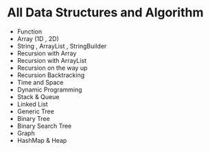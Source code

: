 # All Data Structures and Algorithm

* Function
* Array (1D , 2D)
* String , ArrayList , StringBuilder
* Recursion with Array
* Recursion with ArrayList
* Recursion on the way up
* Recursion Backtracking
* Time and Space
* Dynamic Programming
* Stack & Queue
* Linked List
* Generic Tree
* Binary Tree
* Binary Search Tree
* Graph
* HashMap & Heap
